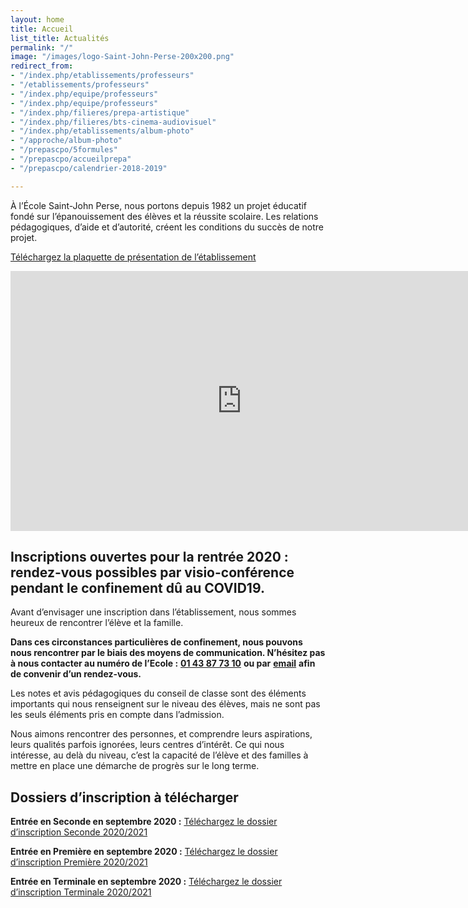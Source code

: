 ```yaml
---
layout: home
title: Accueil
list_title: Actualités
permalink: "/"
image: "/images/logo-Saint-John-Perse-200x200.png"
redirect_from:
- "/index.php/etablissements/professeurs"
- "/etablissements/professeurs"
- "/index.php/equipe/professeurs"
- "/index.php/equipe/professeurs"
- "/index.php/filieres/prepa-artistique"
- "/index.php/filieres/bts-cinema-audiovisuel"
- "/index.php/etablissements/album-photo"
- "/approche/album-photo"
- "/prepascpo/5formules"
- "/prepascpo/accueilprepa"
- "/prepascpo/calendrier-2018-2019"

---
```

À l’École Saint-John Perse, nous portons depuis 1982 un projet éducatif fondé sur l’épanouissement des élèves et la réussite scolaire. Les relations pédagogiques, d’aide et d’autorité, créent les conditions du succès de notre projet.

[Téléchargez la plaquette de présentation de l’établissement](https://ecoles-sjp.fr/uploads/Plaquette-Ecole-Saint-John-Perse-2019-2020.pdf)

<iframe width="740" height="416" src="https://www.youtube-nocookie.com/embed/cYOVMORfAis?controls=0" frameborder="0" allow="accelerometer; autoplay; encrypted-media; gyroscope; picture-in-picture" allowfullscreen></iframe>

## Inscriptions ouvertes pour la rentrée 2020 : rendez-vous possibles par visio-conférence pendant le confinement dû au COVID19.

Avant d’envisager une inscription dans l’établissement, nous sommes heureux de rencontrer l’élève et la famille.

**Dans ces circonstances particulières de confinement, nous pouvons nous rencontrer par le biais des moyens de communication. N’hésitez pas à nous contacter au numéro de l’Ecole :** [**01 43 87 73 10**](tel:+33143877310) **ou par** [**email**](mailto:sjp018@gmail.com) **afin de convenir d’un rendez-vous.**

Les notes et avis pédagogiques du conseil de classe sont des éléments importants qui nous renseignent sur le niveau des élèves, mais ne sont pas les seuls éléments pris en compte dans l’admission.

Nous aimons rencontrer des personnes, et comprendre leurs aspirations, leurs qualités parfois ignorées, leurs centres d’intérêt. Ce qui nous intéresse, au delà du niveau, c’est la capacité de l’élève et des familles à mettre en place une démarche de progrès sur le long terme.

## Dossiers d’inscription à télécharger

**Entrée en Seconde en septembre 2020 :** [Téléchargez le dossier d’inscription Seconde 2020/2021](https://ecoles-sjp.fr/images/Dossier%20d'inscription%20Seconde%202020-2021.pdf "Dossier d'inscription Seconde 2020-2021")

**Entrée en Première en septembre 2020 :** [Téléchargez le dossier d’inscription Première 2020/2021](https://ecoles-sjp.fr/images/Dossier%20d'inscription%20Premiere%202020-2021.pdf "Dossier d'inscription Premiere 2020-2021")

**Entrée en Terminale en septembre 2020 :** [Téléchargez le dossier d’inscription Terminale 2020/2021](https://ecoles-sjp.fr/images/Dossier%20d'inscription%20Terminale%202020-2021.pdf "Dossier d'inscription Terminale 2020-2021")